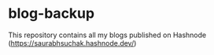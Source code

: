 # blog-backup
This repository contains all my blogs published on Hashnode (https://saurabhsuchak.hashnode.dev/)
